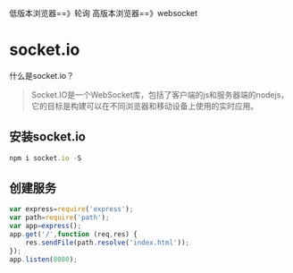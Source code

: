 低版本浏览器==》轮询
高版本浏览器==》websocket

# socket.io
什么是socket.io？
> Socket.IO是一个WebSocket库，包括了客户端的js和服务器端的nodejs，它的目标是构建可以在不同浏览器和移动设备上使用的实时应用。

## 安装socket.io
```js
npm i socket.io -S
```

## 创建服务
```js
var express=require('express');
var path=require('path');
var app=express();
app.get('/',function (req,res) {
    res.sendFile(path.resolve('index.html'));
});
app.listen(8080);
```